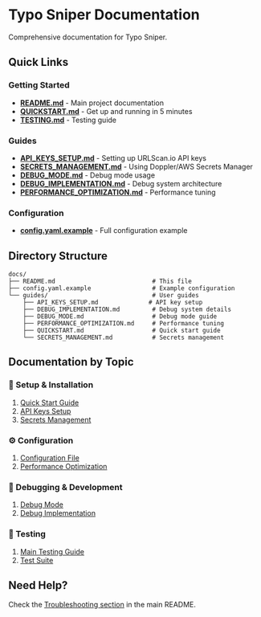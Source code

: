 # Typo Sniper Documentation

Comprehensive documentation for Typo Sniper.

## Quick Links

### Getting Started
- **[README.md](../README.md)** - Main project documentation
- **[QUICKSTART.md](guides/QUICKSTART.md)** - Get up and running in 5 minutes
- **[TESTING.md](../TESTING.md)** - Testing guide

### Guides
- **[API_KEYS_SETUP.md](guides/API_KEYS_SETUP.md)** - Setting up URLScan.io API keys
- **[SECRETS_MANAGEMENT.md](guides/SECRETS_MANAGEMENT.md)** - Using Doppler/AWS Secrets Manager
- **[DEBUG_MODE.md](guides/DEBUG_MODE.md)** - Debug mode usage
- **[DEBUG_IMPLEMENTATION.md](guides/DEBUG_IMPLEMENTATION.md)** - Debug system architecture
- **[PERFORMANCE_OPTIMIZATION.md](guides/PERFORMANCE_OPTIMIZATION.md)** - Performance tuning

### Configuration
- **[config.yaml.example](config.yaml.example)** - Full configuration example

## Directory Structure

```
docs/
├── README.md                           # This file
├── config.yaml.example                 # Example configuration
└── guides/                             # User guides
    ├── API_KEYS_SETUP.md              # API key setup
    ├── DEBUG_IMPLEMENTATION.md         # Debug system details
    ├── DEBUG_MODE.md                   # Debug mode guide
    ├── PERFORMANCE_OPTIMIZATION.md     # Performance tuning
    ├── QUICKSTART.md                   # Quick start guide
    └── SECRETS_MANAGEMENT.md           # Secrets management
```

## Documentation by Topic

### 🚀 Setup & Installation
1. [Quick Start Guide](guides/QUICKSTART.md)
2. [API Keys Setup](guides/API_KEYS_SETUP.md)
3. [Secrets Management](guides/SECRETS_MANAGEMENT.md)

### ⚙️ Configuration
1. [Configuration File](config.yaml.example)
2. [Performance Optimization](guides/PERFORMANCE_OPTIMIZATION.md)

### 🐛 Debugging & Development
1. [Debug Mode](guides/DEBUG_MODE.md)
2. [Debug Implementation](guides/DEBUG_IMPLEMENTATION.md)

### 🧪 Testing
1. [Main Testing Guide](../TESTING.md)
2. [Test Suite](../tests/README.md)

## Need Help?

Check the [Troubleshooting section](../README.md#-troubleshooting) in the main README.
